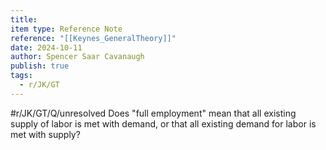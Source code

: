 ```yaml
---
title: 
item type: Reference Note
reference: "[[Keynes_GeneralTheory]]"
date: 2024-10-11
author: Spencer Saar Cavanaugh
publish: true
tags:
  - r/JK/GT
---
```

#r/JK/GT/Q/unresolved  Does "full employment" mean that all existing supply of labor is met with demand, or that all existing demand for labor is met with supply?